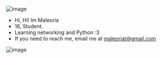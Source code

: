 ![image](https://github.com/Maleoira/Maleoira/assets/148559230/2df60154-75a8-47ac-a41c-ab15fe28f4c9)

- Hi, Hi! Im Maleoria
- 16, Student.
- Learning networking and Python :3
- If you need to reach me, email me at maleoriat@gmail.com

![image](https://github.com/Maleoira/Maleoira/assets/148559230/5ce85d67-dfbe-48bf-9f7e-7a973a16c16f)

